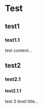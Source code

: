 # Test
## test1
### test1.1
test content...

## test2
### test2.1
#### test2.1.1
test 3 level title...
